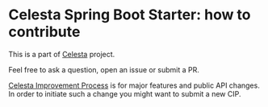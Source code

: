 # Celesta Spring Boot Starter: how to contribute

This is a part of [Celesta](https://github.com/courseorchestra/celesta) project.

Feel free to ask a question, open an issue or submit a PR.

[Celesta Improvement Process](https://github.com/courseorchestra/cip) is for major features and public API changes. In order to initiate such a change you might want to submit a new CIP.
